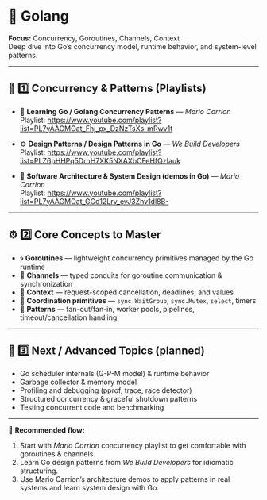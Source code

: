 # 🧩 Golang

**Focus:** Concurrency, Goroutines, Channels, Context  
Deep dive into Go’s concurrency model, runtime behavior, and system-level patterns.

---

## 🎥 1️⃣ Concurrency & Patterns (Playlists)

- 🚀 **Learning Go / Golang Concurrency Patterns** — *Mario Carrion*  
  Playlist: https://www.youtube.com/playlist?list=PL7yAAGMOat_Fhj_px_DzNzTsXs-mRwv1t

- ⚙️ **Design Patterns / Design Patterns in Go** — *We Build Developers*  
  Playlist: https://www.youtube.com/playlist?list=PLZ6pHHPq5DrnH7XK5NXAXbCFeHfQzIauk

- 🧩 **Software Architecture & System Design (demos in Go)** — *Mario Carrion*  
  Playlist: https://www.youtube.com/playlist?list=PL7yAAGMOat_GCd12Lrv_evJ3Zhv1dl8B-

---

## ⚙️ 2️⃣ Core Concepts to Master

- 🌀 **Goroutines** — lightweight concurrency primitives managed by the Go runtime  
- 🔄 **Channels** — typed conduits for goroutine communication & synchronization  
- 🧭 **Context** — request-scoped cancellation, deadlines, and values  
- 🧮 **Coordination primitives** — `sync.WaitGroup`, `sync.Mutex`, `select`, timers  
- 🧠 **Patterns** — fan-out/fan-in, worker pools, pipelines, timeout/cancellation handling

---

## 📘 3️⃣ Next / Advanced Topics (planned)

- Go scheduler internals (G-P-M model) & runtime behavior  
- Garbage collector & memory model  
- Profiling and debugging (pprof, trace, race detector)  
- Structured concurrency & graceful shutdown patterns  
- Testing concurrent code and benchmarking

---

💬 **Recommended flow:**  
1. Start with *Mario Carrion* concurrency playlist to get comfortable with goroutines & channels.  
2. Learn Go design patterns from *We Build Developers* for idiomatic structuring.  
3. Use Mario Carrion’s architecture demos to apply patterns in real systems and learn system design with Go.
